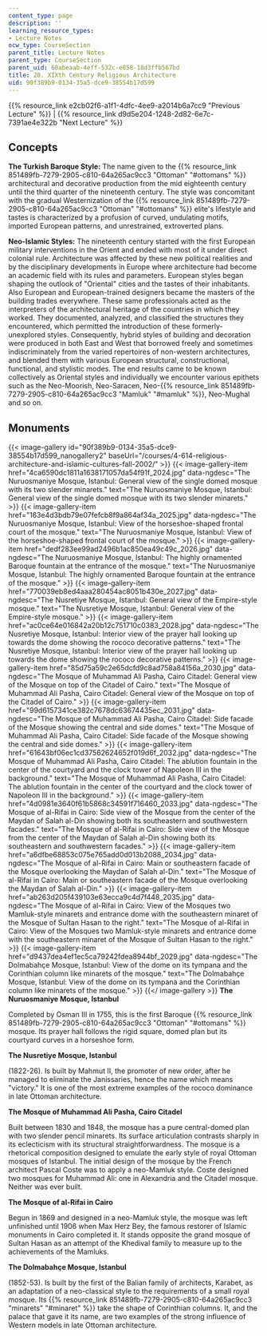 ```yaml
---
content_type: page
description: ''
learning_resource_types:
- Lecture Notes
ocw_type: CourseSection
parent_title: Lecture Notes
parent_type: CourseSection
parent_uid: 68abeaab-4eff-532c-e858-18d3ffb567bd
title: 20. XIXth Century Religious Architecture
uid: 90f389b9-0134-35a5-dce9-38554b17d599
---
```


{{% resource_link e2cb02f6-a1f1-4dfc-4ee9-a2014b6a7cc9 "Previous Lecture" %}} | {{% resource_link d9d5e204-1248-2d82-6e7c-7391ae4e322b "Next Lecture" %}}

Concepts
--------

**The Turkish Baroque Style:** The name given to the {{% resource_link 851489fb-7279-2905-c810-64a265ac9cc3 "Ottoman" "#ottomans" %}} architectural and decorative production from the mid eighteenth century until the third quarter of the nineteenth century. The style was concomitant with the gradual Westernization of the {{% resource_link 851489fb-7279-2905-c810-64a265ac9cc3 "Ottoman" "#ottomans" %}} elite's lifestyle and tastes is characterized by a profusion of curved, undulating motifs, imported European patterns, and unrestrained, extroverted plans.

**Neo-Islamic Styles:** The nineteenth century started with the first European military interventions in the Orient and ended with most of it under direct colonial rule. Architecture was affected by these new political realities and by the disciplinary developments in Europe where architecture had become an academic field with its rules and parameters. European styles began shaping the outlook of "Oriental" cities and the tastes of their inhabitants. Also European and European-trained designers became the masters of the building trades everywhere. These same professionals acted as the interpreters of the architectural heritage of the countries in which they worked. They documented, analyzed, and classified the structures they encountered, which permitted the introduction of these formerly-unexplored styles. Consequently, hybrid styles of building and decoration were produced in both East and West that borrowed freely and sometimes indiscriminately from the varied repertoires of non-western architectures, and blended them with various European structural, constructional, functional, and stylistic modes. The end results came to be known collectively as Oriental styles and individually we encounter various epithets such as the Neo-Moorish, Neo-Saracen, Neo-{{% resource_link 851489fb-7279-2905-c810-64a265ac9cc3 "Mamluk" "#mamluk" %}}, Neo-Mughal and so on.

Monuments
---------
{{< image-gallery id="90f389b9-0134-35a5-dce9-38554b17d599_nanogallery2" baseUrl="/courses/4-614-religious-architecture-and-islamic-cultures-fall-2002/" >}}
{{< image-gallery-item href="4ca6590dc1811a1638171057da54f91f_2024.jpg" data-ngdesc="The Nuruosmaniye Mosque, Istanbul: General view of the single domed mosque with its two slender minarets." text="The Nuruosmaniye Mosque, Istanbul: General view of the single domed mosque with its two slender minarets." >}}
{{< image-gallery-item href="163e4d3bdb79e07fefcb8f9a864af34a_2025.jpg" data-ngdesc="The Nuruosmaniye Mosque, Istanbul: View of the horseshoe-shaped frontal court of the mosque." text="The Nuruosmaniye Mosque, Istanbul: View of the horseshoe-shaped frontal court of the mosque." >}}
{{< image-gallery-item href="dedf283ee99ad2496b1ac850ea49c49c_2026.jpg" data-ngdesc="The Nuruosmaniye Mosque, Istanbul: The highly ornamented Baroque fountain at the entrance of the mosque." text="The Nuruosmaniye Mosque, Istanbul: The highly ornamented Baroque fountain at the entrance of the mosque." >}}
{{< image-gallery-item href="770039eb8ed4aaa280454ac8051b430e_2027.jpg" data-ngdesc="The Nusretiye Mosque, Istanbul: General view of the Empire-style mosque." text="The Nusretiye Mosque, Istanbul: General view of the Empire-style mosque." >}}
{{< image-gallery-item href="ac0ce64e016842a20b12c751710c0383_2028.jpg" data-ngdesc="The Nusretiye Mosque, Istanbul: Interior view of the prayer hall looking up towards the dome showing the rococo decorative patterns." text="The Nusretiye Mosque, Istanbul: Interior view of the prayer hall looking up towards the dome showing the rococo decorative patterns." >}}
{{< image-gallery-item href="85d75a59c2e65dcfd9c8ad758a84156a_2030.jpg" data-ngdesc="The Mosque of Muhammad Ali Pasha, Cairo Citadel: General view of the Mosque on top of the Citadel of Cairo." text="The Mosque of Muhammad Ali Pasha, Cairo Citadel: General view of the Mosque on top of the Citadel of Cairo." >}}
{{< image-gallery-item href="99d6157341ce382c7678dc63674435ec_2031.jpg" data-ngdesc="The Mosque of Muhammad Ali Pasha, Cairo Citadel: Side facade of the Mosque showing the central and side domes." text="The Mosque of Muhammad Ali Pasha, Cairo Citadel: Side facade of the Mosque showing the central and side domes." >}}
{{< image-gallery-item href="61643bf06ec1cd37562624652f019d6f_2032.jpg" data-ngdesc="The Mosque of Muhammad Ali Pasha, Cairo Citadel: The ablution fountain in the center of the courtyard and the clock tower of Napoleon III in the background." text="The Mosque of Muhammad Ali Pasha, Cairo Citadel: The ablution fountain in the center of the courtyard and the clock tower of Napoleon III in the background." >}}
{{< image-gallery-item href="4d0981e3640f61b5868c34591f716460_2033.jpg" data-ngdesc="The Mosque of al-Rifai in Cairo: Side view of the Mosque from the center of the Maydan of Salah al-Din showing both its southeastern and southwestern facades." text="The Mosque of al-Rifai in Cairo: Side view of the Mosque from the center of the Maydan of Salah al-Din showing both its southeastern and southwestern facades." >}}
{{< image-gallery-item href="a6dfbe68853c075e765add0d013b2088_2034.jpg" data-ngdesc="The Mosque of al-Rifai in Cairo: Main or southeastern facade of the Mosque overlooking the Maydan of Salah al-Din." text="The Mosque of al-Rifai in Cairo: Main or southeastern facade of the Mosque overlooking the Maydan of Salah al-Din." >}}
{{< image-gallery-item href="ab263d205f439103e63ecca9c4d7f448_2035.jpg" data-ngdesc="The Mosque of al-Rifai in Cairo: View of the Mosques two Mamluk-style minarets and entrance dome with the southeastern minaret of the Mosque of Sultan Hasan to the right." text="The Mosque of al-Rifai in Cairo: View of the Mosques two Mamluk-style minarets and entrance dome with the southeastern minaret of the Mosque of Sultan Hasan to the right." >}}
{{< image-gallery-item href="d9437dea4ef1ec5ca79242fdea8944bf_2029.jpg" data-ngdesc="The Dolmabahçe Mosque, Istanbul: View of the dome on its tympana and the Corinthian column like minarets of the mosque." text="The Dolmabahçe Mosque, Istanbul: View of the dome on its tympana and the Corinthian column like minarets of the mosque." >}}
{{</ image-gallery >}}
**The Nuruosmaniye Mosque, Istanbul**

Completed by Osman III in 1755, this is the first Baroque {{% resource_link 851489fb-7279-2905-c810-64a265ac9cc3 "Ottoman" "#ottomans" %}} mosque. Its prayer hall follows the rigid square, domed plan but its courtyard curves in a horseshoe form.

**The Nusretiye Mosque, Istanbul**

(1822-26). Is built by Mahmut II, the promoter of new order, after he managed to eliminate the Janissaries, hence the name which means "victory." It is one of the most extreme examples of the rococo dominance in late Ottoman architecture.

**The Mosque of Muhammad Ali Pasha, Cairo Citadel**

Built between 1830 and 1848, the mosque has a pure central-domed plan with two slender pencil minarets. Its surface articulation contrasts sharply in its eclecticism with its structural straightforwardness. The mosque is a rhetorical composition designed to emulate the early style of royal Ottoman mosques of Istanbul. The initial design of the mosque by the French architect Pascal Coste was to apply a neo-Mamluk style. Coste designed two mosques for Muhammad Ali: one in Alexandria and the Citadel mosque. Neither was ever built.

**The Mosque of al-Rifai in Cairo**

Begun in 1869 and designed in a neo-Mamluk style, the mosque was left unfinished until 1906 when Max Herz Bey, the famous restorer of Islamic monuments in Cairo completed it. It stands opposite the grand mosque of Sultan Hasan as an attempt of the Khedival family to measure up to the achievements of the Mamluks.

**The Dolmabahçe Mosque, Istanbul**

(1852-53). Is built by the first of the Balian family of architects, Karabet, as an adaptation of a neo-classical style to the requirements of a small royal mosque. Its {{% resource_link 851489fb-7279-2905-c810-64a265ac9cc3 "minarets" "#minaret" %}} take the shape of Corinthian columns. It, and the palace that gave it its name, are two examples of the strong influence of Western models in late Ottoman architecture.